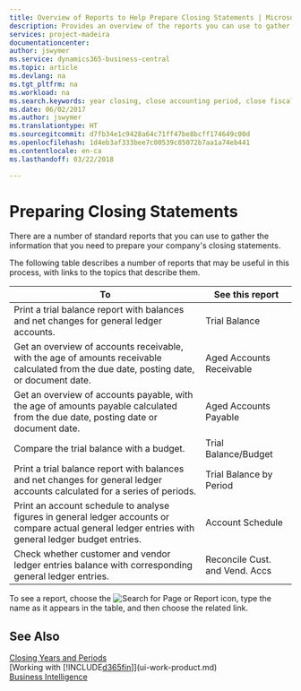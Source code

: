 ```yaml
---
title: Overview of Reports to Help Prepare Closing Statements | Microsoft Docs
description: Provides an overview of the reports you can use to gather information to prepare your company's closing statements when closing the fiscal year.
services: project-madeira
documentationcenter: 
author: jswymer
ms.service: dynamics365-business-central
ms.topic: article
ms.devlang: na
ms.tgt_pltfrm: na
ms.workload: na
ms.search.keywords: year closing, close accounting period, close fiscal year, aging, creditor payments, vendor payments, assets, liabilities, equity, analysis, reporting, financial report, business intelligence, BI, Power Bi, KPI
ms.date: 06/02/2017
ms.author: jswymer
ms.translationtype: HT
ms.sourcegitcommit: d7fb34e1c9428a64c71ff47be8bcff174649c00d
ms.openlocfilehash: 1d4eb3af333bee7c00539c85072b7aa1a74eb441
ms.contentlocale: en-ca
ms.lasthandoff: 03/22/2018

---
```

# <a name="preparing-closing-statements"></a>Preparing Closing Statements
There are a number of standard reports that you can use to gather the information that you need to prepare your company's closing statements.

The following table describes a number of reports that may be useful in this process, with links to the topics that describe them.

| To | See this report |
| --- | --- |
| Print a trial balance report with balances and net changes for general ledger accounts. |Trial Balance |
| Get an overview of accounts receivable, with the age of amounts receivable calculated from the due date, posting date, or document date. |Aged Accounts Receivable |
| Get an overview of accounts payable, with the age of amounts payable calculated from the due date, posting date or document date. |Aged Accounts Payable |
| Compare the trial balance with a budget. |Trial Balance/Budget |
| Print a trial balance report with balances and net changes for general ledger accounts calculated for a series of periods. |Trial Balance by Period |
| Print an account schedule to analyse figures in general ledger accounts or compare actual general ledger entries with general ledger budget entries. |Account Schedule |
| Check whether customer and vendor ledger entries balance with corresponding general ledger entries. |Reconcile Cust. and Vend. Accs |

To see a report, choose the ![Search for Page or Report](media/ui-search/search_small.png "Search for Page or Report icon") icon, type the name as it appears in the table, and then choose the related link.

## <a name="see-also"></a>See Also
[Closing Years and Periods](year-close-years-periods.md)  
[Working with [!INCLUDE[d365fin](includes/d365fin_md.md)]](ui-work-product.md)  
[Business Intelligence](bi.md)

